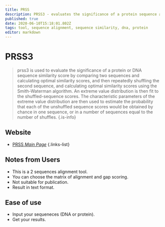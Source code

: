 ```yaml
---
title: PRSS
description: PRSS3 - evaluates the significance of a protein sequence alignment
published: true
date: 2020-06-10T15:18:01.802Z
tags: tool, sequence alignment, sequence similarity, dna, protein
editor: markdown
---
```


# PRSS3

> prss3 is used to evaluate the significance of a protein or DNA sequence similarity score by comparing two sequences and calculating optimal similarity scores, and then repeatedly shuffling the second sequence, and calculating optimal similarity scores using the Smith-Waterman algorithm. An extreme value distribution is then fit to the shuffled-sequence scores. The characteristic parameters of the extreme value distribution are then used to estimate the probability that each of the unshuffled sequence scores would be obtained by chance in one sequence, or in a number of sequences equal to the number of shuffles.
{.is-info}


## Website

- [PRSS *Main Page*](https://embnet.vital-it.ch/software/PRSS_form.html)
{.links-list}

## Notes from Users
- This is a 2 sequences alignment tool.
- You can choose the matrix of alignment and gap scoring.
- Not suitable for publication.
- Result in text format.

## Ease of use
- Input your sequeneces (DNA or protein).
- Get your results.


